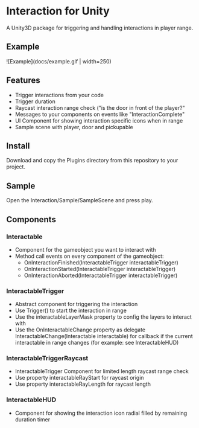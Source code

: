 # Interaction for Unity
A Unity3D package for triggering and handling interactions in player range.

## Example
![Example](docs/example.gif | width=250)

## Features
- Trigger interactions from your code
- Trigger duration
- Raycast interaction range check ("is the door in front of the player?"
- Messages to your components on events like "InteractionComplete"
- UI Component for showing interaction specific icons when in range
- Sample scene with player, door and pickupable

## Install
Download and copy the Plugins directory from this repository to your project.

## Sample
Open the Interaction/Sample/SampleScene and press play.

## Components
### Interactable
- Component for the gameobject you want to interact with
- Method call events on every component of the gameobject:
	- OnInteractionFinished(InteractableTrigger interactableTrigger)
	- OnInteractionStarted(InteractableTrigger interactableTrigger)
	- OnInteractionAborted(InteractableTrigger interactableTrigger)

### InteractableTrigger
- Abstract component for triggering the interaction
- Use Trigger() to start the interaction in range
- Use the interactableLayerMask property to config the layers to interact with
- Use the OnInteractableChange property as delegate InteractableChange(Interactable interactable) for callback if the current interactable in range changes (for example: see InteractableHUD)

### InteractableTriggerRaycast
- InteractableTrigger Component for limited length raycast range check
- Use property interactableRayStart for raycast origin
- Use property interactableRayLength for raycast length

### InteractableHUD
- Component for showing the interaction icon radial filled by remaining duration timer
